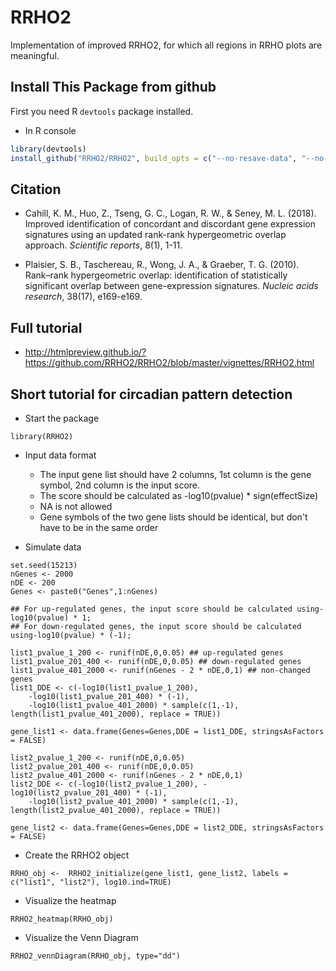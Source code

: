 # RRHO2
Implementation of improved RRHO2, for which all regions in RRHO plots are meaningful.


## Install This Package from github
First you need R `devtools` package installed.

* In R console

```R
library(devtools)
install_github("RRHO2/RRHO2", build_opts = c("--no-resave-data", "--no-manual"))
```


## Citation

* Cahill, K. M., Huo, Z., Tseng, G. C., Logan, R. W., & Seney, M. L. (2018). Improved identification of concordant and discordant gene expression signatures using an updated rank-rank hypergeometric overlap approach. *Scientific reports*, 8(1), 1-11.

* Plaisier, S. B., Taschereau, R., Wong, J. A., & Graeber, T. G. (2010). Rank–rank hypergeometric overlap: identification of statistically significant overlap between gene-expression signatures. *Nucleic acids research*, 38(17), e169-e169.


## Full tutorial

* http://htmlpreview.github.io/?https://github.com/RRHO2/RRHO2/blob/master/vignettes/RRHO2.html

## Short tutorial for circadian pattern detection

* Start the package

```
library(RRHO2)
```

* Input data format
	- The input gene list should have 2 columns, 1st column is the gene symbol, 2nd column is the input score.
	- The score should be calculated as -log10(pvalue) * sign(effectSize)
	- NA is not allowed
	- Gene symbols of the two gene lists should be identical, but don't have to be in the same order


* Simulate data

```
set.seed(15213)
nGenes <- 2000
nDE <- 200
Genes <- paste0("Genes",1:nGenes)

## For up-regulated genes, the input score should be calculated using-log10(pvalue) * 1;
## For down-regulated genes, the input score should be calculated using-log10(pvalue) * (-1);

list1_pvalue_1_200 <- runif(nDE,0,0.05) ## up-regulated genes
list1_pvalue_201_400 <- runif(nDE,0,0.05) ## down-regulated genes
list1_pvalue_401_2000 <- runif(nGenes - 2 * nDE,0,1) ## non-changed genes
list1_DDE <- c(-log10(list1_pvalue_1_200), 
    -log10(list1_pvalue_201_400) * (-1), 
    -log10(list1_pvalue_401_2000) * sample(c(1,-1), length(list1_pvalue_401_2000), replace = TRUE))

gene_list1 <- data.frame(Genes=Genes,DDE = list1_DDE, stringsAsFactors = FALSE)

list2_pvalue_1_200 <- runif(nDE,0,0.05)
list2_pvalue_201_400 <- runif(nDE,0,0.05) 
list2_pvalue_401_2000 <- runif(nGenes - 2 * nDE,0,1)
list2_DDE <- c(-log10(list2_pvalue_1_200), -log10(list2_pvalue_201_400) * (-1), 
	-log10(list2_pvalue_401_2000) * sample(c(1,-1), length(list2_pvalue_401_2000), replace = TRUE))

gene_list2 <- data.frame(Genes=Genes,DDE = list2_DDE, stringsAsFactors = FALSE)
```

* Create the RRHO2 object
```
RRHO_obj <-  RRHO2_initialize(gene_list1, gene_list2, labels = c("list1", "list2"), log10.ind=TRUE)
```

* Visualize the heatmap
```
RRHO2_heatmap(RRHO_obj)
```

* Visualize the Venn Diagram
```
RRHO2_vennDiagram(RRHO_obj, type="dd")
```

